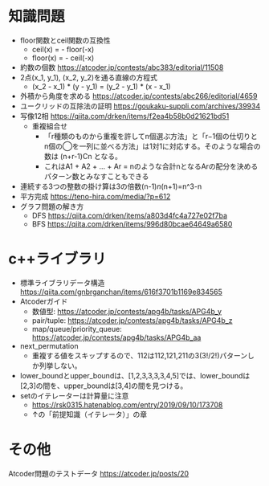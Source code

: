 # 知識問題
* floor関数とceil関数の互換性
    - ceil(x) = - floor(-x)
    - floor(x) = - ceil(-x)
* 約数の個数 https://atcoder.jp/contests/abc383/editorial/11508
* 2点(x_1, y_1), (x_2, y_2)を通る直線の方程式
    - (x_2 - x_1) * (y - y_1) = (y_2 - y_1) * (x - x_1)
* 外積から角度を求める https://atcoder.jp/contests/abc266/editorial/4659
* ユークリッドの互除法の証明 https://goukaku-suppli.com/archives/39934
* 写像12相 https://qiita.com/drken/items/f2ea4b58b0d21621bd51
    - 重複組合せ
        + 「r種類のものから重複を許してn個選ぶ方法」と「r−1個の仕切りとn個の◯を一列に並べる方法」は1対1に対応する。そのような場合の数は (n+r-1)Cn となる。
        + これはA1 + A2 + ... + Ar = nのような合計nとなるArの配分を決めるパターン数とみなすこともできる
* 連続する3つの整数の掛け算は3の倍数(n-1)*n*(n+1)=n^3-n
* 平方完成 https://teno-hira.com/media/?p=612
* グラフ問題の解き方
    - DFS https://qiita.com/drken/items/a803d4fc4a727e02f7ba
    - BFS https://qiita.com/drken/items/996d80bcae64649a6580

# c++ライブラリ
* 標準ライブラリデータ構造 https://qiita.com/gnbrganchan/items/616f3701b1169e834565
* Atcoderガイド
    - 数値型: https://atcoder.jp/contests/apg4b/tasks/APG4b_y
    - pair/tuple: https://atcoder.jp/contests/apg4b/tasks/APG4b_z
    - map/queue/priority_queue: https://atcoder.jp/contests/apg4b/tasks/APG4b_aa
* next_permutation
    - 重複する値をスキップするので、112は112,121,211の3(3!/2!)パターンしか列挙しない。
* lower_boundとupper_boundは、[1,2,3,3,3,3,4,5]では、lower_boundは[2,3]の間を、upper_boundは[3,4]の間を見つける。
* setのイテレーターは計算量に注意
    - https://rsk0315.hatenablog.com/entry/2019/09/10/173708
    - ↑の「前提知識（イテレータ）」の章

# その他
Atcoder問題のテストデータ
    https://atcoder.jp/posts/20